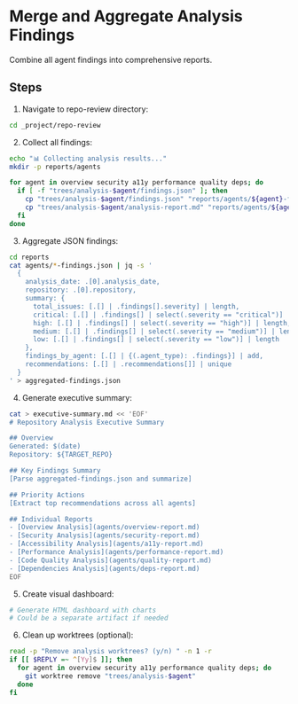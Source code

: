 # Merge and Aggregate Analysis Findings

Combine all agent findings into comprehensive reports.

## Steps

1. Navigate to repo-review directory:
```bash
cd _project/repo-review
```

2. Collect all findings:
```bash
echo "📊 Collecting analysis results..."
mkdir -p reports/agents

for agent in overview security a11y performance quality deps; do
  if [ -f "trees/analysis-$agent/findings.json" ]; then
    cp "trees/analysis-$agent/findings.json" "reports/agents/${agent}-findings.json"
    cp "trees/analysis-$agent/analysis-report.md" "reports/agents/${agent}-report.md"
  fi
done
```

3. Aggregate JSON findings:
```bash
cd reports
cat agents/*-findings.json | jq -s '
  {
    analysis_date: .[0].analysis_date,
    repository: .[0].repository,
    summary: {
      total_issues: [.[] | .findings[].severity] | length,
      critical: [.[] | .findings[] | select(.severity == "critical")] | length,
      high: [.[] | .findings[] | select(.severity == "high")] | length,
      medium: [.[] | .findings[] | select(.severity == "medium")] | length,
      low: [.[] | .findings[] | select(.severity == "low")] | length
    },
    findings_by_agent: [.[] | {(.agent_type): .findings}] | add,
    recommendations: [.[] | .recommendations[]] | unique
  }
' > aggregated-findings.json
```

4. Generate executive summary:
```bash
cat > executive-summary.md << 'EOF'
# Repository Analysis Executive Summary

## Overview
Generated: $(date)
Repository: ${TARGET_REPO}

## Key Findings Summary
[Parse aggregated-findings.json and summarize]

## Priority Actions
[Extract top recommendations across all agents]

## Individual Reports
- [Overview Analysis](agents/overview-report.md)
- [Security Analysis](agents/security-report.md)
- [Accessibility Analysis](agents/a11y-report.md)
- [Performance Analysis](agents/performance-report.md)
- [Code Quality Analysis](agents/quality-report.md)
- [Dependencies Analysis](agents/deps-report.md)
EOF
```

5. Create visual dashboard:
```bash
# Generate HTML dashboard with charts
# Could be a separate artifact if needed
```

6. Clean up worktrees (optional):
```bash
read -p "Remove analysis worktrees? (y/n) " -n 1 -r
if [[ $REPLY =~ ^[Yy]$ ]]; then
  for agent in overview security a11y performance quality deps; do
    git worktree remove "trees/analysis-$agent"
  done
fi
```